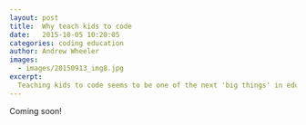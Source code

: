 ```yaml
---
layout: post
title:  Why teach kids to code
date:   2015-10-05 10:20:05
categories: coding education
author: Andrew Wheeler
images:
  - images/20150913_img8.jpg
excerpt:
  Teaching kids to code seems to be one of the next 'big things' in education. With that, there are tonnes of different viewpoints on why this should be something that we are teaching kids. In this post I will give my opinion  on some of the common arguments, as well as provide thoughts on why kids should learn to code.  
---
```


Coming soon!
